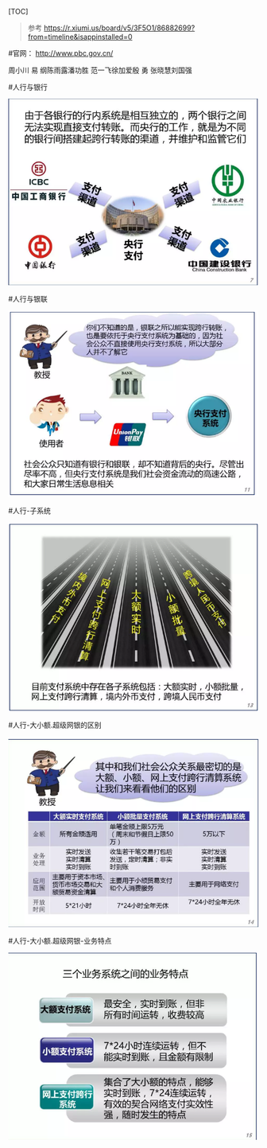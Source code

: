 











[TOC]

> 参考 https://r.xiumi.us/board/v5/3F5O1/86882699?from=timeline&isappinstalled=0



#官网： http://www.pbc.gov.cn/

周小川
易  纲陈雨露潘功胜
范一飞徐加爱殷  勇
张晓慧刘国强





#人行与银行



![人行与银行](images\人行与银行.jpg)

#人行与银联

![人行与银联](images\人行与银联.jpg)

#人行-子系统



![人行-子系统](images\人行-子系统.jpg)

#人行-大小额.超级网银的区别

![人行-大小额.超级网银的区别.](images\人行-大小额.超级网银的区别.jpg)

#人行-大小额.超级网银-业务特点

![人行-大小额.超级网银-业务特点](images\人行-大小额.超级网银-业务特点.jpg)